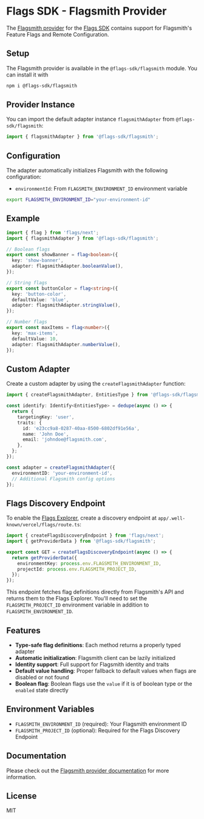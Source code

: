 # Flags SDK - Flagsmith Provider

The [Flagsmith provider](https://flags-sdk.dev/docs/api-reference/adapters/flagsmith) for the [Flags SDK](https://flags-sdk.dev/) contains support for Flagsmith's Feature Flags and Remote Configuration.

## Setup

The Flagsmith provider is available in the `@flags-sdk/flagsmith` module. You can install it with

```bash
npm i @flags-sdk/flagsmith
```

## Provider Instance

You can import the default adapter instance `flagsmithAdapter` from `@flags-sdk/flagsmith`:

```ts
import { flagsmithAdapter } from '@flags-sdk/flagsmith';
```

## Configuration

The adapter automatically initializes Flagsmith with the following configuration:

- `environmentId`: From `FLAGSMITH_ENVIRONMENT_ID` environment variable

```sh
export FLAGSMITH_ENVIRONMENT_ID="your-environment-id"
```

## Example

```ts
import { flag } from 'flags/next';
import { flagsmithAdapter } from '@flags-sdk/flagsmith';

// Boolean flags
export const showBanner = flag<boolean>({
  key: 'show-banner',
  adapter: flagsmithAdapter.booleanValue(),
});

// String flags
export const buttonColor = flag<string>({
  key: 'button-color',
  defaultValue: 'blue',
  adapter: flagsmithAdapter.stringValue(),
});

// Number flags
export const maxItems = flag<number>({
  key: 'max-items',
  defaultValue: 10,
  adapter: flagsmithAdapter.numberValue(),
});
```

## Custom Adapter

Create a custom adapter by using the `createFlagsmithAdapter` function:

```ts
import { createFlagsmithAdapter, EntitiesType } from '@flags-sdk/flagsmith';

const identify: Identify<EntitiesType> = dedupe(async () => {
  return {
    targetingKey: 'user',
    traits: {
      id: 'e23cc9a8-0287-40aa-8500-6802df91e56a',
      name: 'John Doe',
      email: 'johndoe@flagsmith.com',
    },
  };
});

const adapter = createFlagsmithAdapter({
  environmentID: 'your-environment-id',
  // Additional Flagsmith config options
});
```

## Flags Discovery Endpoint

To enable the [Flags Explorer](https://vercel.com/docs/feature-flags/flags-explorer), create a discovery endpoint at `app/.well-known/vercel/flags/route.ts`:

```ts
import { createFlagsDiscoveryEndpoint } from 'flags/next';
import { getProviderData } from '@flags-sdk/flagsmith';

export const GET = createFlagsDiscoveryEndpoint(async () => {
  return getProviderData({
    environmentKey: process.env.FLAGSMITH_ENVIRONMENT_ID,
    projectId: process.env.FLAGSMITH_PROJECT_ID,
  });
});
```

This endpoint fetches flag definitions directly from Flagsmith's API and returns them to the Flags Explorer. You'll need to set the `FLAGSMITH_PROJECT_ID` environment variable in addition to `FLAGSMITH_ENVIRONMENT_ID`.

## Features

- **Type-safe flag definitions**: Each method returns a properly typed adapter
- **Automatic initialization**: Flagsmith client can be lazily initialized
- **Identity support**: Full support for Flagsmith identity and traits
- **Default value handling**: Proper fallback to default values when flags are disabled or not found
- **Boolean flag**: Boolean flags use the `value` if it is of boolean type or the `enabled` state directly

## Environment Variables

- `FLAGSMITH_ENVIRONMENT_ID` (required): Your Flagsmith environment ID
- `FLAGSMITH_PROJECT_ID` (optional): Required for the Flags Discovery Endpoint

## Documentation

Please check out the [Flagsmith provider documentation](https://flags-sdk.dev/providers/flagsmith) for more information.

## License

MIT
